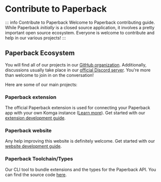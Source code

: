 # Contribute to Paperback

::: info Contribute to Paperback
Welcome to Paperback contributing guide. While Paperback _initially_ is a closed source application, it involves a pretty important open source ecosystem. Everyone is welcome to contribute and help in our various projects!
:::

## Paperback Ecosystem

You will find all of our projects in our [GitHub organization](https://github.com/Paperback-iOS). Additionally, discussions usually take place in our [official Discord server](https://discord.paperback.moe). You're more than welcome to join in on the conversation!

Here are some of our main projects:

### Paperback extension

The official Paperback extension is used for connecting your Paperback app with your own Komga instance ([Learn more](/guides/getting-started/adding-content#Komga)). Get started with our [extension development guide](/contribute/extension-development/).

### Paperback website

Any help improving this website is definitely welcome. Get started with our [website development guide](/contribute/extension-development/).

### Paperback Toolchain/Types

Our CLI tool to bundle extensions and the types for the Paperback API. You can find the source code [here](https://github.com/Paperback-iOS/paperback-toolchain).
